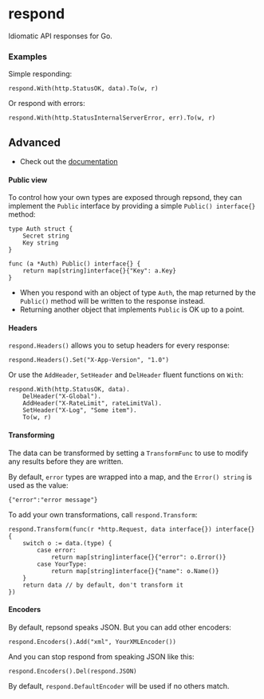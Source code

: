 # respond
Idiomatic API responses for Go.

### Examples

Simple responding:

```
respond.With(http.StatusOK, data).To(w, r)
```

Or respond with errors:

```
respond.With(http.StatusInternalServerError, err).To(w, r)
```

## Advanced

  * Check out the [documentation](http://godoc.org/github.com/matryer/respond)

#### Public view

To control how your own types are exposed through repsond, they can implement the `Public` interface by providing a simple `Public() interface{}` method:

```
type Auth struct {
	Secret string
	Key string
}

func (a *Auth) Public() interface{} {
	return map[string]interface{}{"Key": a.Key}
}
```

  * When you respond with an object of type `Auth`, the map returned by the `Public()` method will be written to the response instead.
  * Returning another object that implements `Public` is OK up to a point. 

#### Headers

`respond.Headers()` allows you to setup headers for every response:

```
respond.Headers().Set("X-App-Version", "1.0")
```

Or use the `AddHeader`, `SetHeader` and `DelHeader` fluent functions on `With`:

```
respond.With(http.StatusOK, data).
	DelHeader("X-Global").
	AddHeader("X-RateLimit", rateLimitVal).
	SetHeader("X-Log", "Some item").
	To(w, r)
```

#### Transforming

The data can be transformed by setting a `TransformFunc` to use to modify any results before they are written.

By default, `error` types are wrapped into a map, and the `Error() string` is used as the value:

```
{"error":"error message"}
```

To add your own transformations, call `respond.Transform`:

```
respond.Transform(func(r *http.Request, data interface{}) interface{} {
	switch o := data.(type) {
		case error:
			return map[string]interface{}{"error": o.Error()}
		case YourType:
			return map[string]interface{}{"name": o.Name()}
	}
	return data // by default, don't transform it
})
```

#### Encoders

By default, repsond speaks JSON. But you can add other encoders:

```
respond.Encoders().Add("xml", YourXMLEncoder())
```

And you can stop respond from speaking JSON like this:

```
respond.Encoders().Del(respond.JSON)
```

By default, `respond.DefaultEncoder` will be used if no others match.
